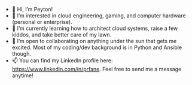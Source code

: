 - 👋 Hi, I’m Peyton! 
- 👀 I’m interested in cloud engineering, gaming, and computer hardware (personal or enterprise).
- 🌱 I’m currently learning how to architect cloud systems, raise a few kiddos, and take better care of my lawn. 
- 💞️ I’m open to collaborating on anything under the sun that gets me excited. Most of my coding/dev background is in Python and Ansible though. 
- 📫 You can find my LinkedIn profile here: https://www.linkedin.com/in/prfane. Feel free to send me a message anytime! 

<!---
peyto15/peyto15 is a ✨ special ✨ repository because its `README.md` (this file) appears on your GitHub profile.
You can click the Preview link to take a look at your changes.
--->
